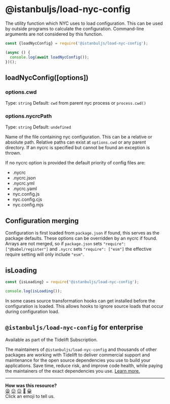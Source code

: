 # @istanbuljs/load-nyc-config

The utility function which NYC uses to load configuration.
This can be used by outside programs to calculate the configuration.
Command-line arguments are not considered by this function.

```js
const {loadNycConfig} = require('@istanbuljs/load-nyc-config');

(async () {
  console.log(await loadNycConfig());
})();
```

## loadNycConfig([options])

### options.cwd

Type: `string`
Default: `cwd` from parent nyc process or `process.cwd()`

### options.nycrcPath

Type: `string`
Default: `undefined`

Name of the file containing nyc configuration.
This can be a relative or absolute path.
Relative paths can exist at `options.cwd` or any parent directory.
If an nycrc is specified but cannot be found an exception is thrown.

If no nycrc option is provided the default priority of config files are:

* .nycrc
* .nycrc.json
* .nycrc.yml
* .nycrc.yaml
* nyc.config.js
* nyc.config.cjs
* nyc.config.mjs

## Configuration merging

Configuration is first loaded from `package.json` if found, this serves as the package
defaults.  These options can be overridden by an nycrc if found.  Arrays are not merged,
so if `package.json` sets `"require": ["@babel/register"]` and `.nycrc` sets `"require": ["esm"]`
the effective require setting will only include `"esm"`.

## isLoading

```js
const {isLoading} = require('@istanbuljs/load-nyc-config');

console.log(isLoading());
```

In some cases source transformation hooks can get installed before the configuration is
loaded.  This allows hooks to ignore source loads that occur during configuration load.

## `@istanbuljs/load-nyc-config` for enterprise

Available as part of the Tidelift Subscription.

The maintainers of `@istanbuljs/load-nyc-config` and thousands of other packages are working with Tidelift to deliver commercial support and maintenance for the open source dependencies you use to build your applications. Save time, reduce risk, and improve code health, while paying the maintainers of the exact dependencies you use. [Learn more.](https://tidelift.com/subscription/pkg/npm-istanbuljs-load-nyc-config?utm_source=npm-istanbuljs-load-nyc-config&utm_medium=referral&utm_campaign=enterprise)


<!-- BEGIN GENERATED SECTION DO NOT EDIT -->

---

**How was this resource?**  
[😫](https://airtable.com/shrUJ3t7KLMqVRFKR?prefill_Repository=makersacademy/javascript-web-applications&prefill_File=resources/example-4/node_modules/@istanbuljs/load-nyc-config/README.md&prefill_Sentiment=😫) [😕](https://airtable.com/shrUJ3t7KLMqVRFKR?prefill_Repository=makersacademy/javascript-web-applications&prefill_File=resources/example-4/node_modules/@istanbuljs/load-nyc-config/README.md&prefill_Sentiment=😕) [😐](https://airtable.com/shrUJ3t7KLMqVRFKR?prefill_Repository=makersacademy/javascript-web-applications&prefill_File=resources/example-4/node_modules/@istanbuljs/load-nyc-config/README.md&prefill_Sentiment=😐) [🙂](https://airtable.com/shrUJ3t7KLMqVRFKR?prefill_Repository=makersacademy/javascript-web-applications&prefill_File=resources/example-4/node_modules/@istanbuljs/load-nyc-config/README.md&prefill_Sentiment=🙂) [😀](https://airtable.com/shrUJ3t7KLMqVRFKR?prefill_Repository=makersacademy/javascript-web-applications&prefill_File=resources/example-4/node_modules/@istanbuljs/load-nyc-config/README.md&prefill_Sentiment=😀)  
Click an emoji to tell us.

<!-- END GENERATED SECTION DO NOT EDIT -->
